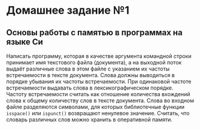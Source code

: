 # Домашнее задание №1
## Основы работы с памятью в программах на языке Си
Написать программу, которая в качестве аргумента командной строки принимает имя
текстового файла (документа), а на выходной поток выдаёт различные слова в этом
файле с указанием их частоты встречаемости в тексте документа. Слова должны
выводиться в порядке убывания их частоты встречаемости. При одинаковой частоте
встречаемости выдавать слова в лексикографическом порядке. Частоту встречаемости
считать как отношение количества вхождений слова к общему количеству слов в
тексте документа. Слова во входном файле разделяются символами, для которых
библиотечные функции `isspace()` или `ispunct()` возвращают ненулевое значение.
Считать, что словарь различных слов можно хранить в оперативной памяти.